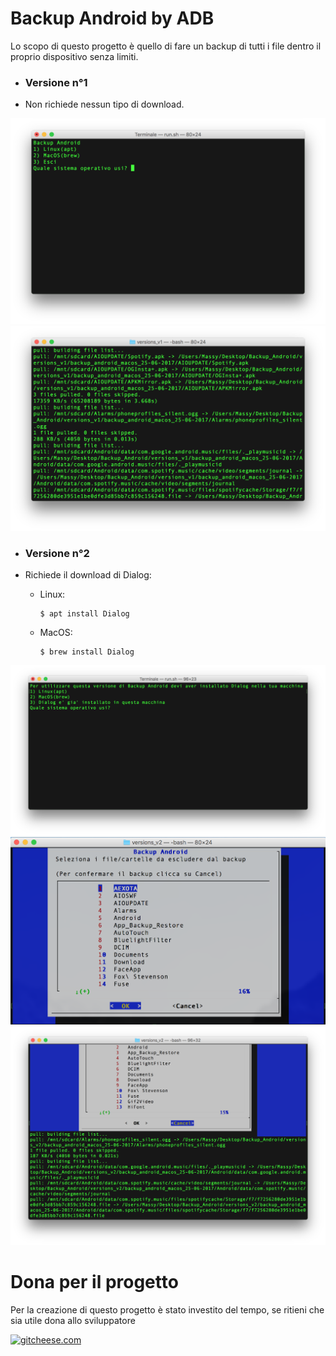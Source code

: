 # Backup Android by ADB

Lo scopo di questo progetto è quello di fare un backup di tutti i file dentro il proprio dispositivo senza limiti.

* ### Versione n°1 ###

* Non richiede nessun tipo di download.

![Alt text](https://raw.githubusercontent.com/Fast0n/Backup_Android/master/versions_v1/img/1.png?raw=true "Avvio script iniziale")![Alt text](https://raw.githubusercontent.com/Fast0n/Backup_Android/master/versions_v1/img/2.png?raw=true "Avvio script interno all'OS, Backup")


* ### Versione n°2 ###

* Richiede il download di Dialog:
  * Linux:

        $ apt install Dialog

  * MacOS:

        $ brew install Dialog

![Alt text](https://raw.githubusercontent.com/Fast0n/Backup_Android/master/versions_v2/img/1.png?raw=true "Avvio script iniziale")![Alt text](https://raw.githubusercontent.com/Fast0n/Backup_Android/master/versions_v2/img/2.png?raw=true "Avvio script interno all'OS")![Alt text](https://raw.githubusercontent.com/Fast0n/Backup_Android/master/versions_v2/img/3.png?raw=true "Avvio Backup")

# Dona per il progetto
Per la creazione di questo progetto è stato investito del tempo, se ritieni che sia utile dona allo sviluppatore

[![gitcheese.com](https://s3.amazonaws.com/gitcheese-ui-master/images/badge.svg)](https://www.gitcheese.com/donate/users/5260133/repos/95372423)
